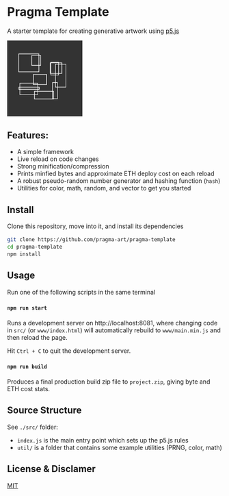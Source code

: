 # Pragma Template

A starter template for creating generative artwork using [p5.js](https://p5js.org/)

<img src="./tool/cover.png" width="35%" />

## Features:

- A simple framework
- Live reload on code changes
- Strong minification/compression
- Prints minfied bytes and approximate ETH deploy cost on each reload
- A robust pseudo-random number generator and hashing function (`hash`)
- Utilities for color, math, random, and vector to get you started

## Install

Clone this repository, move into it, and install its dependencies

```bash
git clone https://github.com/pragma-art/pragma-template
cd pragma-template
npm install
```

## Usage

Run one of the following scripts in the same terminal

#### `npm run start`

Runs a development server on http://localhost:8081, where changing code in `src/` (or `www/index.html`) will automatically rebuild to `www/main.min.js` and then reload the page.

Hit `Ctrl + C` to quit the development server.

#### `npm run build`

Produces a final production build zip file to `project.zip`, giving byte and ETH cost stats.

## Source Structure

See `./src/` folder:

- `index.js` is the main entry point which sets up the p5.js rules
- `util/` is a folder that contains some example utilities (PRNG, color, math)

## License & Disclamer

[MIT](https://choosealicense.com/licenses/mit/)
